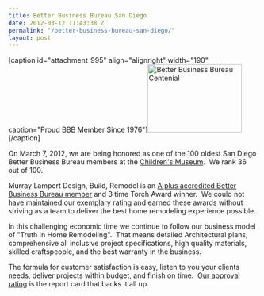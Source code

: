```yaml
---
title: Better Business Bureau San Diego
date: 2012-03-12 11:43:38 Z
permalink: "/better-business-bureau-san-diego/"
layout: post
---
```


[caption id="attachment_995" align="alignright" width="190" caption="Proud BBB Member Since 1976"]<a href="http://murraylampert.com/wp-content/uploads/2012/03/BBB1002.jpg"><img class="size-full wp-image-995" title="Better Business Bureau 1912 - 2012" src="http://murraylampert.com/wp-content/uploads/2012/03/BBB1002.jpg" alt="Better Business Bureau Centenial" width="190" height="137" /></a>[/caption]

On March 7, 2012, we are being honored as one of the 100 oldest San Diego Better Business Bureau members at the <a href="http://www.thinkplaycreate.org/">Children's Museum</a>.  We rank 36 out of 100.

Murray Lampert Design, Build, Remodel is an <a href="http://www.bbb.org/san-diego/business-reviews/construction-and-remodeling-services/murray-lampert-construction-company-in-san-diego-ca-100554/#bbbonlineclick">A plus accredited Better Business Bureau member</a> and 3 time Torch Award winner.  We could not have maintained our exemplary rating and earned these awards without striving as a team to deliver the best home remodeling experience possible.

In this challenging economic time we continue to follow our business model of "Truth In Home Remodeling".  That means detailed Architectural plans, comprehensive all inclusive project specifications, high quality materials, skilled craftspeople, and the best warranty in the business.

The formula for customer satisfaction is easy, listen to you your clients needs, deliver projects within budget, and finish on time.  <a href="http://www.guildquality.com/cr/Murray-Lampert-Construction/3M354011520469D/">Our approval rating</a> is the report card that backs it all up.
